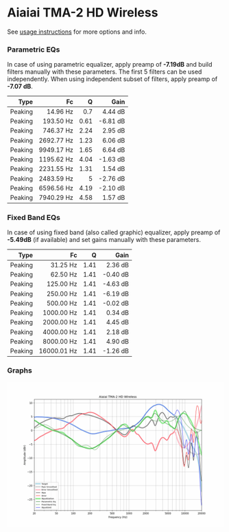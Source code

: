 # Aiaiai TMA-2 HD Wireless
See [usage instructions](https://github.com/jaakkopasanen/AutoEq#usage) for more options and info.

### Parametric EQs
In case of using parametric equalizer, apply preamp of **-7.19dB** and build filters manually
with these parameters. The first 5 filters can be used independently.
When using independent subset of filters, apply preamp of **-7.07 dB**.

| Type    | Fc         |    Q | Gain     |
|--------:|-----------:|-----:|---------:|
| Peaking | 14.96 Hz   | 0.7  | 4.44 dB  |
| Peaking | 193.50 Hz  | 0.61 | -6.81 dB |
| Peaking | 746.37 Hz  | 2.24 | 2.95 dB  |
| Peaking | 2692.77 Hz | 1.23 | 6.06 dB  |
| Peaking | 9949.17 Hz | 1.65 | 6.64 dB  |
| Peaking | 1195.62 Hz | 4.04 | -1.63 dB |
| Peaking | 2231.55 Hz | 1.31 | 1.54 dB  |
| Peaking | 2483.59 Hz | 5    | -2.76 dB |
| Peaking | 6596.56 Hz | 4.19 | -2.10 dB |
| Peaking | 7940.29 Hz | 4.58 | 1.57 dB  |

### Fixed Band EQs
In case of using fixed band (also called graphic) equalizer, apply preamp of **-5.49dB**
(if available) and set gains manually with these parameters.

| Type    | Fc          |    Q | Gain     |
|--------:|------------:|-----:|---------:|
| Peaking | 31.25 Hz    | 1.41 | 2.36 dB  |
| Peaking | 62.50 Hz    | 1.41 | -0.40 dB |
| Peaking | 125.00 Hz   | 1.41 | -4.63 dB |
| Peaking | 250.00 Hz   | 1.41 | -6.19 dB |
| Peaking | 500.00 Hz   | 1.41 | -0.02 dB |
| Peaking | 1000.00 Hz  | 1.41 | 0.34 dB  |
| Peaking | 2000.00 Hz  | 1.41 | 4.45 dB  |
| Peaking | 4000.00 Hz  | 1.41 | 2.18 dB  |
| Peaking | 8000.00 Hz  | 1.41 | 4.90 dB  |
| Peaking | 16000.01 Hz | 1.41 | -1.26 dB |

### Graphs
![](./Aiaiai%20TMA-2%20HD%20Wireless.png)